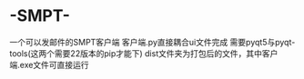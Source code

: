 # -SMPT-
一个可以发邮件的SMPT客户端
客户端.py直接耦合ui文件完成
需要pyqt5与pyqt-tools(这两个需要22版本的pip才能下)
dist文件夹为打包后的文件，其中客户端.exe文件可直接运行
